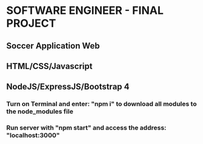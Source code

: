 # SOFTWARE ENGINEER - FINAL PROJECT
## Soccer Application Web
## HTML/CSS/Javascript
## NodeJS/ExpressJS/Bootstrap 4
### Turn on Terminal and enter: "npm i" to download all modules to the node_modules file
### Run server with "npm start" and access the address: "localhost:3000"
